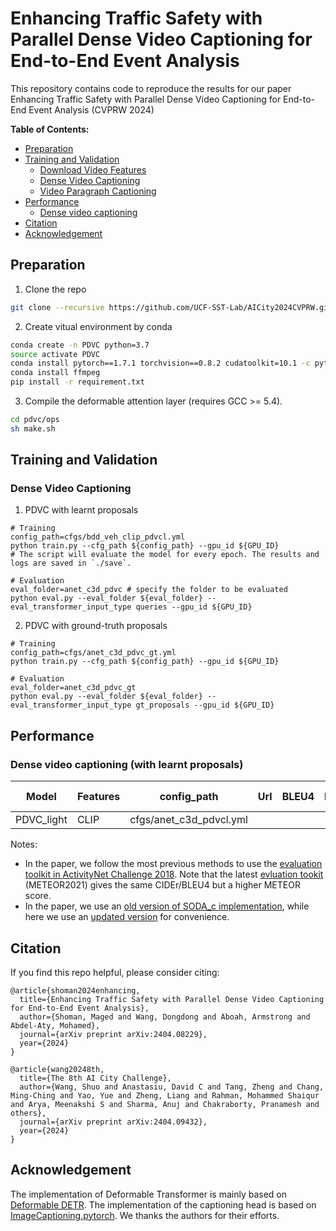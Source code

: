 # Enhancing Traffic Safety with Parallel Dense Video Captioning for End-to-End Event Analysis

This repository contains code to reproduce the results for our paper Enhancing Traffic Safety with Parallel Dense Video Captioning for End-to-End Event Analysis (CVPRW 2024) 


**Table of Contents:**
* [Preparation](#preparation)
* [Training and Validation](#training-and-validation)
  + [Download Video Features](#download-video-features)
  + [Dense Video Captioning](#dense-video-captioning)
  + [Video Paragraph Captioning](#video-paragraph-captioning)
* [Performance](#performance)
  + [Dense video captioning](#dense-video-captioning)
* [Citation](#citation)
* [Acknowledgement](#acknowledgement)



## Preparation

1. Clone the repo
```bash
git clone --recursive https://github.com/UCF-SST-Lab/AICity2024CVPRW.git
```

2. Create vitual environment by conda
```bash
conda create -n PDVC python=3.7
source activate PDVC
conda install pytorch==1.7.1 torchvision==0.8.2 cudatoolkit=10.1 -c pytorch
conda install ffmpeg
pip install -r requirement.txt
```

3. Compile the deformable attention layer (requires GCC >= 5.4). 
```bash
cd pdvc/ops
sh make.sh
```

## Training and Validation

### Dense Video Captioning
1. PDVC with learnt proposals
```
# Training
config_path=cfgs/bdd_veh_clip_pdvcl.yml
python train.py --cfg_path ${config_path} --gpu_id ${GPU_ID}
# The script will evaluate the model for every epoch. The results and logs are saved in `./save`.

# Evaluation
eval_folder=anet_c3d_pdvc # specify the folder to be evaluated
python eval.py --eval_folder ${eval_folder} --eval_transformer_input_type queries --gpu_id ${GPU_ID}
```
2. PDVC with ground-truth proposals

```
# Training
config_path=cfgs/anet_c3d_pdvc_gt.yml
python train.py --cfg_path ${config_path} --gpu_id ${GPU_ID}

# Evaluation
eval_folder=anet_c3d_pdvc_gt
python eval.py --eval_folder ${eval_folder} --eval_transformer_input_type gt_proposals --gpu_id ${GPU_ID}
```

## Performance
### Dense video captioning (with learnt proposals)

|  Model | Features | config_path |   Url   |   BLEU4   | METEOR | ROUGE-L |  CIDEr |
|  ----  |  ----    |   ----  |  ----  |  ----   |  ----  |  ----  |  ---- |
| PDVC_light   | CLIP  | cfgs/anet_c3d_pdvcl.yml |  


Notes:
* In the paper, we follow the most previous methods to use the [evaluation toolkit in ActivityNet Challenge 2018](https://github.com/ranjaykrishna/densevid_eval/tree/deba7d7e83012b218a4df888f6c971e21cfeea33). Note that the latest [evluation tookit](https://github.com/ranjaykrishna/densevid_eval/tree/9d4045aced3d827834a5d2da3c9f0692e3f33c1c) (METEOR2021) gives the same CIDEr/BLEU4 but a higher METEOR score. 
* In the paper, we use an [old version of SODA_c implementation](https://github.com/fujiso/SODA/tree/22671b3570e088217139bcb1e4de7a3499c30294), while here we use an [updated version](https://github.com/fujiso/SODA/tree/9cb3e2c5a73c4e320a38c72f320b63bbef4aa798) for convenience.


## Citation
If you find this repo helpful, please consider citing:
```
@article{shoman2024enhancing,
  title={Enhancing Traffic Safety with Parallel Dense Video Captioning for End-to-End Event Analysis},
  author={Shoman, Maged and Wang, Dongdong and Aboah, Armstrong and Abdel-Aty, Mohamed},
  journal={arXiv preprint arXiv:2404.08229},
  year={2024}
}
```
```
@article{wang20248th,
  title={The 8th AI City Challenge},
  author={Wang, Shuo and Anastasiu, David C and Tang, Zheng and Chang, Ming-Ching and Yao, Yue and Zheng, Liang and Rahman, Mohammed Shaiqur and Arya, Meenakshi S and Sharma, Anuj and Chakraborty, Pranamesh and others},
  journal={arXiv preprint arXiv:2404.09432},
  year={2024}
}
```

## Acknowledgement

The implementation of Deformable Transformer is mainly based on [Deformable DETR](https://github.com/fundamentalvision/Deformable-DETR). 
The implementation of the captioning head is based on [ImageCaptioning.pytorch](https://github.com/ruotianluo/ImageCaptioning.pytorch).
We thanks the authors for their efforts.

